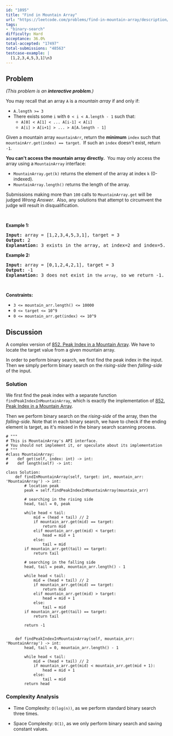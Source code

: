 ```yaml
---
id: "1095"
title: "Find in Mountain Array"
url: "https://leetcode.com/problems/find-in-mountain-array/description/"
tags:
- "binary-search"
difficulty: Hard
acceptance: 36.0%
total-accepted: "17497"
total-submissions: "48563"
testcase-example: |
  [1,2,3,4,5,3,1]\n3
---
```


## Problem

<p><em>(This problem is an&nbsp;<strong>interactive problem</strong>.)</em></p>

<p>You may recall that an array&nbsp;<code>A</code> is a <em>mountain array</em> if and only if:</p>

<ul>
	<li><code>A.length &gt;= 3</code></li>
	<li>There exists some&nbsp;<code>i</code>&nbsp;with&nbsp;<code>0 &lt; i&nbsp;&lt; A.length - 1</code>&nbsp;such that:
	<ul>
		<li><code>A[0] &lt; A[1] &lt; ... A[i-1] &lt; A[i]</code></li>
		<li><code>A[i] &gt; A[i+1] &gt; ... &gt; A[A.length - 1]</code></li>
	</ul>
	</li>
</ul>

<p>Given a mountain&nbsp;array <code>mountainArr</code>, return the <strong>minimum</strong>&nbsp;<code>index</code> such that <code>mountainArr.get(index) == target</code>.&nbsp; If such an <code>index</code>&nbsp;doesn&#39;t exist, return <code>-1</code>.</p>

<p><strong>You can&#39;t access the mountain array directly.</strong>&nbsp; You may only access the array using a&nbsp;<code>MountainArray</code>&nbsp;interface:</p>

<ul>
	<li><code>MountainArray.get(k)</code> returns the element of the array at index <code>k</code>&nbsp;(0-indexed).</li>
	<li><code>MountainArray.length()</code>&nbsp;returns the length of the array.</li>
</ul>

<p>Submissions making more than <code>100</code> calls to&nbsp;<code>MountainArray.get</code>&nbsp;will be judged <em>Wrong Answer</em>.&nbsp; Also, any solutions that attempt to circumvent the judge&nbsp;will result in disqualification.</p>

<ol>
</ol>

<p>&nbsp;</p>
<p><strong>Example 1:</strong></p>

<pre>
<strong>Input:</strong> array = [1,2,3,4,5,3,1], target = 3
<strong>Output:</strong> 2
<strong>Explanation:</strong> 3 exists in the array, at index=2 and index=5. Return the minimum index, which is 2.</pre>

<p><strong>Example 2:</strong></p>

<pre>
<strong>Input:</strong> array = [0,1,2,4,2,1], target = 3
<strong>Output:</strong> -1
<strong>Explanation:</strong> 3 does not exist in <code>the array,</code> so we return -1.
</pre>

<p>&nbsp;</p>
<p><strong>Constraints:</strong></p>

<ul>
	<li><code>3 &lt;= mountain_arr.length() &lt;= 10000</code></li>
	<li><code>0 &lt;= target &lt;= 10^9</code></li>
	<li><code>0 &lt;= mountain_arr.get(index) &lt;=&nbsp;10^9</code></li>
</ul>

## Discussion

A complex version of [852. Peak Index in a Mountain Array](./852_peak-index-in-a-mountain-array).
We have to locate the target value from a given mountain array.

In order to perform binary search, we first find the peak index in the input.
Then we simply perform binary search on the *rising-side* then *falling-side*
of the input.

### Solution

We first find the peak index with a separate function
`findPeakIndexInMountainArray`, which is exactly the implementation of
[852. Peak Index in a Mountain Array](./852_peak-index-in-a-mountain-array).

Then we perform binary search on the *rising-side* of the array, then the
*falling-side*. Note that in each binary search, we have to check if the ending
element is target, as it's missed in the binary search scanning process.

```py3
# """
# This is MountainArray's API interface.
# You should not implement it, or speculate about its implementation
# """
#class MountainArray:
#    def get(self, index: int) -> int:
#    def length(self) -> int:

class Solution:
    def findInMountainArray(self, target: int, mountain_arr: 'MountainArray') -> int:
        # location peak
        peak = self.findPeakIndexInMountainArray(mountain_arr)

        # searching in the rising side
        head, tail = 0, peak

        while head < tail:
            mid = (head + tail) // 2
            if mountain_arr.get(mid) == target:
                return mid
            elif mountain_arr.get(mid) < target:
                head = mid + 1
            else:
                tail = mid
        if mountain_arr.get(tail) == target:
            return tail

        # searching in the falling side
        head, tail = peak, mountain_arr.length() - 1

        while head < tail:
            mid = (head + tail) // 2
            if mountain_arr.get(mid) == target:
                return mid
            elif mountain_arr.get(mid) > target:
                head = mid + 1
            else:
                tail = mid
        if mountain_arr.get(tail) == target:
            return tail

        return -1


    def findPeakIndexInMountainArray(self, mountain_arr: 'MountainArray') -> int:
        head, tail = 0, mountain_arr.length() - 1

        while head < tail:
            mid = (head + tail) // 2
            if mountain_arr.get(mid) < mountain_arr.get(mid + 1):
                head = mid + 1
            else:
                tail = mid
        return head
```

### Complexity Analysis

- Time Complexity: `O(log(n))`, as we perform standard binary search three times.

- Space Complexity: `O(1)`, as we only perform binary search and saving
  constant values.
